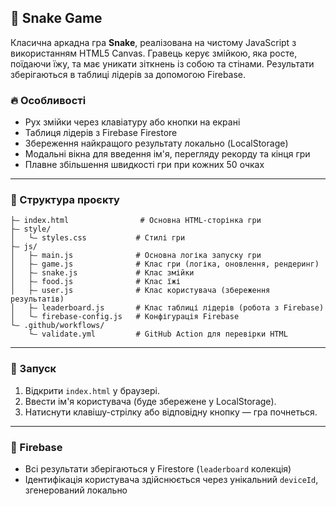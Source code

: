 ## 🐍 Snake Game

Класична аркадна гра **Snake**, реалізована на чистому JavaScript з використанням HTML5 Canvas. Гравець керує змійкою, яка росте, поїдаючи їжу, та має уникати зіткнень із собою та стінами. Результати зберігаються в таблиці лідерів за допомогою Firebase.

### 🔥 Особливості

- Рух змійки через клавіатуру або кнопки на екрані
- Таблиця лідерів з Firebase Firestore
- Збереження найкращого результату локально (LocalStorage)
- Модальні вікна для введення ім'я, перегляду рекорду та кінця гри
- Плавне збільшення швидкості гри при кожних 50 очках

---

### 📁 Структура проєкту

```
├— index.html                # Основна HTML-сторінка гри
├— style/
│   └— styles.css           # Стилі гри
├— js/
│   ├— main.js              # Основна логіка запуску гри
│   ├— game.js              # Клас гри (логіка, оновлення, рендеринг)
│   ├— snake.js             # Клас змійки
│   ├— food.js              # Клас їжі
│   ├— user.js              # Клас користувача (збереження результатів)
│   ├— leaderboard.js       # Клас таблиці лідерів (робота з Firebase)
│   └— firebase-config.js   # Конфігурація Firebase
└— .github/workflows/
    └— validate.yml         # GitHub Action для перевірки HTML
```

---

### 🚀 Запуск

1. Відкрити `index.html` у браузері.
2. Ввести ім'я користувача (буде збережене у LocalStorage).
3. Натиснути клавішу-стрілку або відповідну кнопку — гра почнеться.

---

### 📱 Firebase

- Всі результати зберігаються у Firestore (`leaderboard` колекція)
- Ідентифікація користувача здійснюється через унікальний `deviceId`, згенерований локально

